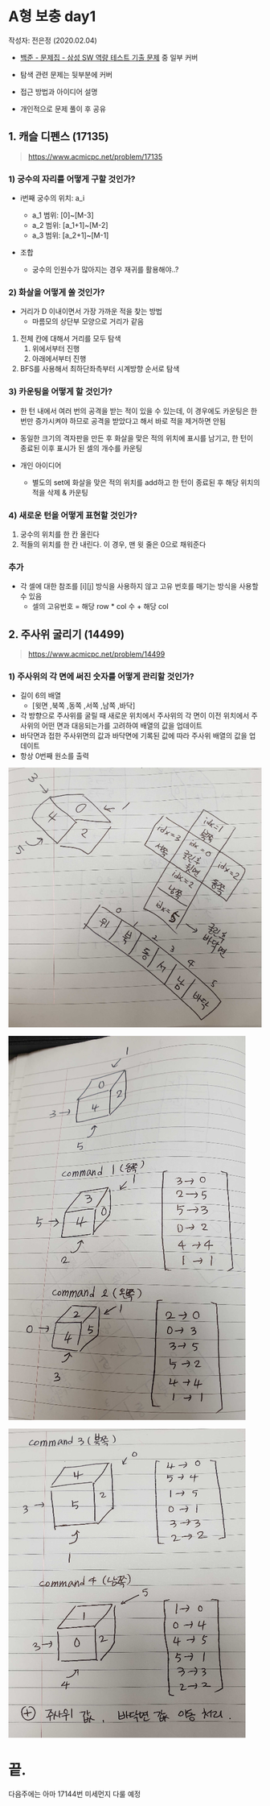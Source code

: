 # A형 보충 day1

작성자: 전은정 (2020.02.04)

- [백준 - 문제집 - 삼성 SW 역량 테스트 기출 문제](https://www.acmicpc.net/workbook/view/1152) 중 일부 커버 

- 탐색 관련 문제는 뒷부분에 커버
- 접근 방법과 아이디어 설명
- 개인적으로 문제 풀이 후 공유



## 1. 캐슬 디펜스 (17135)

> https://www.acmicpc.net/problem/17135

### 1) 궁수의 자리를 어떻게 구할 것인가?

- i번째 궁수의 위치: a_i
  - a_1 범위: [0]~[M-3]
  - a_2 범위: [a_1+1]~[M-2]
  - a_3 범위: [a_2+1]~[M-1]

- 조합

  - 궁수의 인원수가 많아지는 경우 재귀를 활용해야..?

  

### 2) 화살을 어떻게 쏠 것인가?

- 거리가 D 이내이면서 가장 가까운 적을 찾는 방법
  - 마름모의 상단부 모양으로 거리가 같음

1. 전체 칸에 대해서 거리를 모두 탐색
   1. 위에서부터 진행
   2. 아래에서부터 진행
2. BFS를 사용해서 최하단좌측부터 시계방향 순서로 탐색



### 3) 카운팅을 어떻게 할 것인가?

- 한 턴 내에서 여러 번의 공격을 받는 적이 있을 수 있는데, 이 경우에도 카운팅은 한 번만 증가시켜야 하므로 공격을 받았다고 해서 바로 적을 제거하면 안됨
- 동일한 크기의 격자판을 만든 후 화살을 맞은 적의 위치에 표시를 남기고, 한 턴이 종료된 이후 표시가 된 셀의 개수를 카운팅



- 개인 아이디어
  - 별도의 set에 화살을 맞은 적의 위치를 add하고 한 턴이 종료된 후 해당 위치의 적을 삭제 & 카운팅



### 4) 새로운 턴을 어떻게 표현할 것인가?

1. 궁수의 위치를 한 칸 올린다
2. 적들의 위치를 한 칸 내린다. 이 경우, 맨 윗 줄은 0으로 채워준다



### 추가

- 각 셀에 대한 참조를 \[i][j] 방식을 사용하지 않고 고유 번호를 매기는 방식을 사용할 수 있음
  - 셀의 고유번호 = 해당 row * col 수 + 해당 col



## 2. 주사위 굴리기 (14499)

> https://www.acmicpc.net/problem/14499

### 1) 주사위의 각 면에 써진 숫자를 어떻게 관리할 것인가?

- 길이 6의 배열
  - [윗면 ,북쪽 ,동쪽 ,서쪽 ,남쪽 ,바닥]
- 각 방향으로 주사위를 굴릴 때 새로운 위치에서 주사위의 각 면이 이전 위치에서 주사위의 어떤 면과 대응되는가를 고려하여 배열의 값을 업데이트
- 바닥면과 접한 주사위면의 값과 바닥면에 기록된 값에 따라 주사위 배열의 값을 업데이트
- 항상 0번째 원소를 출력

![image-20200204195954745](image-20200204195954745.png)

![image-20200204200051360](image-20200204200051360.png)

![image-20200204200109430](image-20200204200109430.png)



# 끝.

다음주에는 아마 17144번 미세먼지 다룰 예정